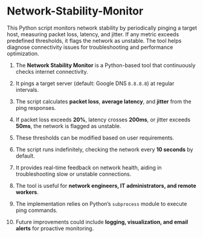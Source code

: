 # Network-Stability-Monitor
This Python script monitors network stability by periodically pinging a target host, measuring packet loss, latency, and jitter. If any metric exceeds predefined thresholds, it flags the network as unstable. The tool helps diagnose connectivity issues for troubleshooting and performance optimization.

1. The **Network Stability Monitor** is a Python-based tool that continuously checks internet connectivity.

3. It pings a target server (default: Google DNS `8.8.8.8`) at regular intervals.  
4. The script calculates **packet loss**, **average latency**, and **jitter** from the ping responses.  
5. If packet loss exceeds **20%**, latency crosses **200ms**, or jitter exceeds **50ms**, the network is flagged as unstable.  
6. These thresholds can be modified based on user requirements.
   
8. The script runs indefinitely, checking the network every **10 seconds** by default.
   
10. It provides real-time feedback on network health, aiding in troubleshooting slow or unstable connections.  
11. The tool is useful for **network engineers, IT administrators, and remote workers**.  
12. The implementation relies on Python’s `subprocess` module to execute ping commands.  
13. Future improvements could include **logging, visualization, and email alerts** for proactive monitoring.
